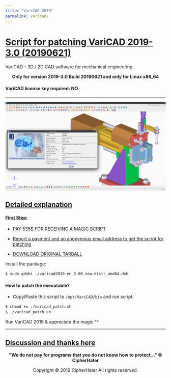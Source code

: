 ```yaml
---
title: "VariCAD 2019"
permalink: varicad/
---
```


# [Script for patching VariCAD 2019-3.0 (20190621)]()

VariCAD - 3D / 2D CAD software for mechanical engineering.

<center>
	<p><b>
		Only for version 2019-3.0 Build 20190621 and only for Linux x86_64
	</b></p>
</center>

#### VariCAD license key required: NO

---

![VARICAD](images/varicad.jpg)


## [Detailed explanation]()


#### [First Step:]()


- [PAY 535$ FOR RECEIVING A MAGIC SCRIPT](https://en.cryptobadges.io/donate/13mzRviMxLg3HDojL7YJZajwtVLa124E8X)

- [Report a payment and an anonymous email address to get the script for patching](https://gist.github.com/cipherhater/4e75d4e4551db171de03e9618456a7ea)

- [DOWNLOAD ORIGINAL TARBALL](https://www.varicad.com/en/home/)


Install the package:

```bash
$ sudo gdebi ./varicad2019-en_3.00_new-distr_amd64.deb
``` 

#### How to patch the executable? 


- Copy/Paste this script to `/opt/VariCAD/bin` and run script:

```bash
$ chmod +x ./varicad_patch.sh
$ ./varicad_patch.sh
```


 Run VariCAD 2019 & appreciate the magic ^^
 
---

## [Discussion and thanks here](https://gist.github.com/cipherhater/4e75d4e4551db171de03e9618456a7ea)

<center>
    <p><b>
	"We do not pay for programs that you do not know how to protect..." &copy; CipherHater
    </b></p>
</center>

<center>
    <p>
	Copyright &copy; 2019 CipherHater All rights reserved.
    </p>
</center>
